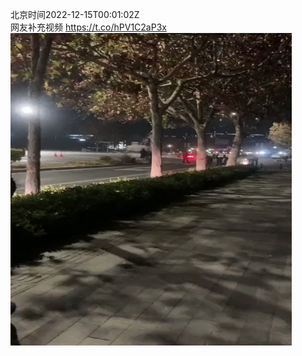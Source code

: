 北京时间2022-12-15T00:01:02Z<br>网友补充视频 https://t.co/hPV1C2aP3x<br><img src='/temp/video/2022/n-Month-12/k-Day-15/whyyoutouzhele/1603057484532424704_0.jpg' width='450' height='500'><br><br>